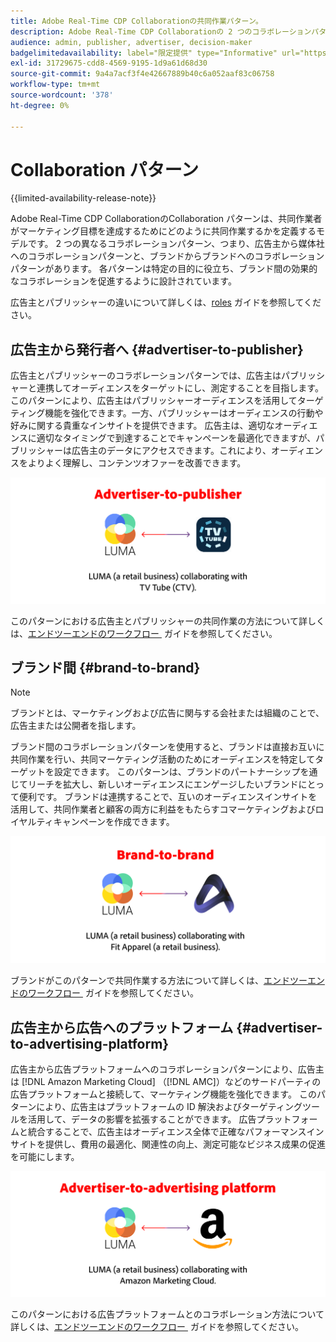 ```yaml
---
title: Adobe Real-Time CDP Collaborationの共同作業パターン。
description: Adobe Real-Time CDP Collaborationの 2 つのコラボレーションパターンについて
audience: admin, publisher, advertiser, decision-maker
badgelimitedavailability: label="限定提供" type="Informative" url="https://helpx.adobe.com/legal/product-descriptions/real-time-customer-data-platform-collaboration.html newtab=true"
exl-id: 31729675-cdd8-4569-9195-1d9a61d68d30
source-git-commit: 9a4a7acf3f4e42667889b40c6a052aaf83c06758
workflow-type: tm+mt
source-wordcount: '378'
ht-degree: 0%

---
```


# Collaboration パターン

{{limited-availability-release-note}}

Adobe Real-Time CDP CollaborationのCollaboration パターンは、共同作業者がマーケティング目標を達成するためにどのように共同作業するかを定義するモデルです。 2 つの異なるコラボレーションパターン、つまり、広告主から媒体社へのコラボレーションパターンと、ブランドからブランドへのコラボレーションパターンがあります。 各パターンは特定の目的に役立ち、ブランド間の効果的なコラボレーションを促進するように設計されています。

広告主とパブリッシャーの違いについて詳しくは、[roles](/help/guide/overview/roles.md) ガイドを参照してください。

## 広告主から発行者へ {#advertiser-to-publisher}

広告主とパブリッシャーのコラボレーションパターンでは、広告主はパブリッシャーと連携してオーディエンスをターゲットにし、測定することを目指します。 このパターンにより、広告主はパブリッシャーオーディエンスを活用してターゲティング機能を強化できます。一方、パブリッシャーはオーディエンスの行動や好みに関する貴重なインサイトを提供できます。 広告主は、適切なオーディエンスに適切なタイミングで到達することでキャンペーンを最適化できますが、パブリッシャーは広告主のデータにアクセスできます。これにより、オーディエンスをよりよく理解し、コンテンツオファーを改善できます。

![&#x200B; 広告主とパブリッシャーのコラボレーションの例 &#x200B;](/help/assets/overview/advertiser-to-publisher.png)

このパターンにおける広告主とパブリッシャーの共同作業の方法について詳しくは、[&#x200B; エンドツーエンドのワークフロー &#x200B;](/help/guide/overview/end-to-end-workflow.md) ガイドを参照してください。

## ブランド間 {#brand-to-brand}

>[!NOTE]
>
>ブランドとは、マーケティングおよび広告に関与する会社または組織のことで、広告主または公開者を指します。

ブランド間のコラボレーションパターンを使用すると、ブランドは直接お互いに共同作業を行い、共同マーケティング活動のためにオーディエンスを特定してターゲットを設定できます。 このパターンは、ブランドのパートナーシップを通じてリーチを拡大し、新しいオーディエンスにエンゲージしたいブランドにとって便利です。 ブランドは連携することで、互いのオーディエンスインサイトを活用して、共同作業者と顧客の両方に利益をもたらすコマーケティングおよびロイヤルティキャンペーンを作成できます。

![&#x200B; ブランド間コラボレーションの例 &#x200B;](/help/assets/overview/brand-to-brand.png)

ブランドがこのパターンで共同作業する方法について詳しくは、[&#x200B; エンドツーエンドのワークフロー &#x200B;](/help/guide/overview/end-to-end-workflow.md) ガイドを参照してください。

## 広告主から広告へのプラットフォーム {#advertiser-to-advertising-platform}

広告主から広告プラットフォームへのコラボレーションパターンにより、広告主は [!DNL Amazon Marketing Cloud] （[!DNL AMC]）などのサードパーティの広告プラットフォームと接続して、マーケティング機能を強化できます。 このパターンにより、広告主はプラットフォームの ID 解決およびターゲティングツールを活用して、データの影響を拡張することができます。 広告プラットフォームと統合することで、広告主はオーディエンス全体で正確なパフォーマンスインサイトを提供し、費用の最適化、関連性の向上、測定可能なビジネス成果の促進を可能にします。

![&#x200B; 広告主と広告プラットフォームのコラボレーションの例 &#x200B;](/help/assets/overview/advertiser-to-advertising-platform.png)

このパターンにおける広告プラットフォームとのコラボレーション方法について詳しくは、[&#x200B; エンドツーエンドのワークフロー &#x200B;](/help/guide/overview/end-to-end-workflow.md) ガイドを参照してください。
